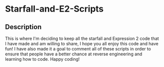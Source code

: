 # Starfall-and-E2-Scripts
## Description
This is where I'm deciding to keep all the starfall and Expression 2 code that I have made and am willing to share, I hope you all enjoy this code and have fun! I have also made it a goal to comment all of these scripts in order to ensure that people have a better chance at reverse engineering and learning how to code. Happy coding!
